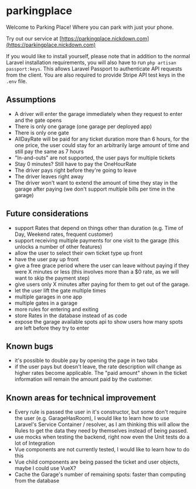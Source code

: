 # parkingplace

Welcome to Parking Place! Where you can park with just your phone.

Try out our service at [https://parkingplace.nickdown.com](https://parkingplace.nickdown.com)

If you would like to install yourself, please note that in addition to the normal Laravel installation requirements, you will also have to run `php artisan passport:keys`. This allows Laravel Passport to authenticate API requests from the client. You are also required to provide Stripe API test keys in the `.env` file.

## Assumptions

- A driver will enter the garage immediately when they request to enter and the gate opens
- There is only one garage (one garage per deployed app)
- There is only one gate
- AllDayRate will be paid for any ticket duration more than 6 hours, for the one price, the user could stay for an arbitrarily large amount of time and still pay the same as 7 hours
- "In-and-outs" are not supported, the user pays for multiple tickets
- Stay 0 minutes? Still have to pay the OneHourRate
- The driver pays right before they're going to leave
- The driver leaves right away
- The driver won't want to extend the amount of time they stay in the garage after paying (we don't support multiple bills per time in the garage)

## Future considerations

- support Rates that depend on things other than duration (e.g. Time of Day, Weekend rates, frequent customer)
- support receiving multiple payments for one visit to the garage (this unlocks a number of other features)
- allow the user to select their own ticket type up front
- have the user pay up front 
- give a free grace period where the user can leave without paying if they were X minutes or less (this involves more than a $0 rate, as we will want to skip the payment step)
- give users only X minutes after paying for them to get out of the garage.
- let the user lift the gate multiple times
- multiple garages in one app
- multiple gates in a garage
- more rules for entering and exiting
- store Rates in the database instead of as code
- expose the garage available spots api to show users how many spots are left before they try to enter

## Known bugs

- it's possible to double pay by opening the page in two tabs
- if the user pays but doesn't leave, the rate description will change as higher rates become applicable. The "paid amount" shown in the ticket information will remain the amount paid by the customer.

## Known areas for technical improvement

- Every rule is passed the user in it's constructor, but some don't require the user (e.g. GarageHasRoom), I would like to learn how to use Laravel's Service Container / resolver, as I am thinking this will allow the Rules to get the data they need by themselves instead of being passed.
- use mocks when testing the backend, right now even the Unit tests do a lot of Integration
- Vue components are not currently tested, I would like to learn how to do this
- Vue child components are being passed the ticket and user objects, maybe I could use VueX?
- Cache the Garage's number of remaining spots: faster than computing from the database

